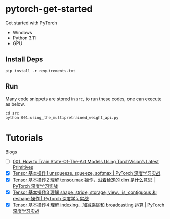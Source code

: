 # pytorch-get-started
Get started with PyTorch

* Windows
* Python 3.11
* GPU

## Install Deps

```
pip install -r requirements.txt
```


## Run

Many code snippets are stored in `src`, to run these codes, one can execute as below.

```
cd src
python 001.using_the_multipretrained_weight_api.py
```

# Tutorials

Blogs

- [ ] [001. How to Train State-Of-The-Art Models Using TorchVision’s Latest Primitives]()
- [x] [Tensor 基本操作1 unsqueeze, squeeze, softmax | PyTorch 深度学习实战](https://blog.csdn.net/samurais/article/details/145244874)
- [x] [Tensor 基本操作2 理解 tensor.max 操作，沿着给定的 dim 是什么意思 | PyTorch 深度学习实战](https://chatopera.blog.csdn.net/article/details/145297647)
- [x] [Tensor 基本操作3 理解 shape, stride, storage, view，is_contiguous 和 reshape 操作 | PyTorch 深度学习实战](https://chatopera.blog.csdn.net/article/details/145305367)
- [x] [Tensor 基本操作4 理解 indexing，加减乘除和 broadcasting 运算 | PyTorch 深度学习实战](https://blog.csdn.net/samurais/article/details/145314174)
